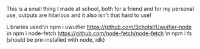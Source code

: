 This is a small thing I made at school, both for a friend and for my personal use, outputs are hilarious and it also isn't that hard to use!

Libraries used:\n
npm i uwuifier https://github.com/Schotsl/Uwuifier-node \n
npm i node-fetch https://github.com/node-fetch/node-fetch \n
npm i fs (should be pre-installed with node, idk)
